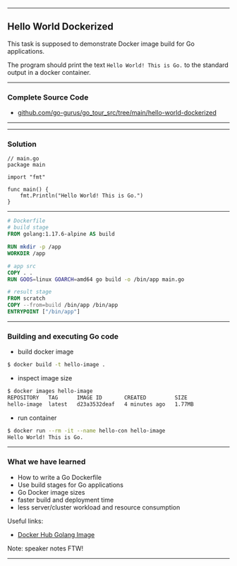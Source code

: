 <!-- .slide: data-background="img/HELLO_WORLD_DOCKERIZED/00.jpg" data-background-size="100%" data-background-position="50% 50%" -->
----

## Hello World Dockerized
This task is supposed to demonstrate Docker image build for Go applications.


The program should print the text `Hello World! This is Go.` to the standard output in a docker container.

----

### Complete Source Code
* [github.com/go-gurus/go_tour_src/tree/main/hello-world-dockerized](https://github.com/go-gurus/go_tour_src/tree/main/hello-world-dockerized)

----

<!-- .slide: data-background="img/HELLO_WORLD_DOCKERIZED/01.jpg" data-background-size="60%" data-background-position="50% 50%" -->
----

### Solution

```golang
// main.go
package main

import "fmt"

func main() {
	fmt.Println("Hello World! This is Go.")
}
```

----

```Dockerfile
# Dockerfile
# build stage
FROM golang:1.17.6-alpine AS build

RUN mkdir -p /app
WORKDIR /app

# app src
COPY . .
RUN GOOS=linux GOARCH=amd64 go build -o /bin/app main.go

# result stage
FROM scratch
COPY --from=build /bin/app /bin/app
ENTRYPOINT ["/bin/app"]
```

----
### Building and executing Go code
* build docker image

```bash
$ docker build -t hello-image .
```
* inspect image size

```bash
$ docker images hello-image                                
REPOSITORY   TAG      IMAGE ID       CREATED         SIZE
hello-image  latest   d23a3532deaf   4 minutes ago   1.77MB
```
* run container

```bash
$ docker run --rm -it --name hello-con hello-image
Hello World! This is Go.
```
----
### What we have learned
* How to write a Go Dockerfile
* Use build stages for Go applications
* Go Docker image sizes
* faster build and deployment time
* less server/cluster workload and resource consumption


Useful links:
- [Docker Hub Golang Image](https://hub.docker.com/_/golang)

Note: speaker notes FTW!

---